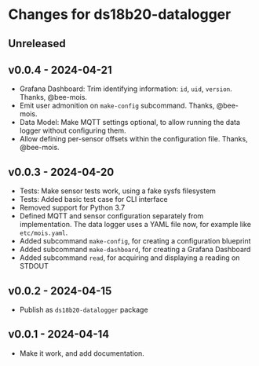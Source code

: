 # Changes for ds18b20-datalogger

## Unreleased

## v0.0.4 - 2024-04-21
- Grafana Dashboard: Trim identifying information: `id`, `uid`,
  `version`. Thanks, @bee-mois.
- Emit user admonition on `make-config` subcommand. Thanks,
  @bee-mois.
- Data Model: Make MQTT settings optional, to allow running the
  data logger without configuring them.
- Allow defining per-sensor offsets within the configuration
  file. Thanks, @bee-mois.

## v0.0.3 - 2024-04-20
- Tests: Make sensor tests work, using a fake sysfs filesystem
- Tests: Added basic test case for CLI interface
- Removed support for Python 3.7
- Defined MQTT and sensor configuration separately from implementation.
  The data logger uses a YAML file now, for example like `etc/mois.yaml`.
- Added subcommand `make-config`, for creating a configuration blueprint
- Added subcommand `make-dashboard`, for creating a Grafana Dashboard
- Added subcommand `read`, for acquiring and displaying a reading on STDOUT

## v0.0.2 - 2024-04-15
- Publish as `ds18b20-datalogger` package

## v0.0.1 - 2024-04-14
- Make it work, and add documentation.
